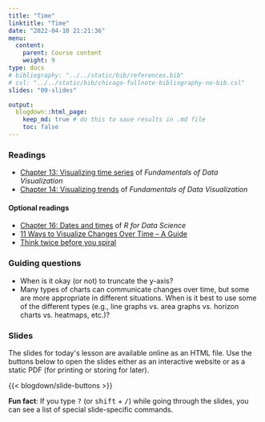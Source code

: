 ```yaml
---
title: "Time"
linktitle: "Time"
date: "2022-04-10 21:21:36"
menu:
  content:
    parent: Course content
    weight: 9
type: docs
# bibliography: "../../static/bib/references.bib"
# csl: "../../static/bib/chicago-fullnote-bibliography-no-bib.csl"
slides: "09-slides"

output:
  blogdown::html_page:
    keep_md: true # do this to save results in .md file
    toc: false
---
```


### Readings
- <i class="fas fa-book"></i> [Chapter 13: Visualizing time series](https://clauswilke.com/dataviz/time-series.html) of *Fundamentals of Data Visualization*
- <i class="fas fa-book"></i> [Chapter 14: Visualizing trends](https://clauswilke.com/dataviz/visualizing-trends.html) of *Fundamentals of Data Visualization*


#### Optional readings
- <i class="fas fa-book"></i> [Chapter 16: Dates and times](https://r4ds.had.co.nz/dates-and-times.html) of *R for Data Science*
- <i class="fas fa-external-link-square-alt"></i> [11 Ways to Visualize Changes Over Time – A Guide](https://flowingdata.com/2010/01/07/11-ways-to-visualize-changes-over-time-a-guide/)
- <i class="fas fa-external-link-square-alt"></i> [Think twice before you spiral](https://junkcharts.typepad.com/junk_charts/2022/01/think-twice-before-you-spiral.html)


### Guiding questions
- When is it okay (or not) to truncate the y-axis?
- Many types of charts can communicate changes over time, but some are more appropriate in different situations. When is it best to use some of the different types (e.g., line graphs vs. area graphs vs. horizon charts vs. heatmaps, etc.)?



### Slides

The slides for today's lesson are available online as an HTML file. Use the buttons below to open the slides either as an interactive website or as a static PDF (for printing or storing for later).

{{< blogdown/slide-buttons >}}

**Fun fact**: If you type <kbd>?</kbd> (or <kbd>shift</kbd> + <kbd>/</kbd>) while going through the slides, you can see a list of special slide-specific commands.

